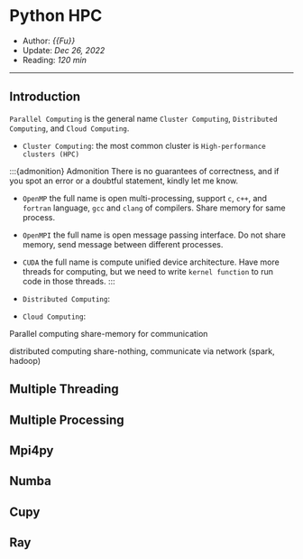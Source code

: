 # Python HPC

- Author: *{{Fu}}*
- Update: *Dec 26, 2022*
- Reading: *120 min*

---

## Introduction

`Parallel Computing` is the general name  `Cluster Computing`, `Distributed Computing`, and `Cloud Computing`.

- `Cluster Computing`: the most common cluster is `High-performance clusters (HPC)`

:::{admonition} Admonition
There is no guarantees of correctness, and if you spot an error or a doubtful statement, kindly let me know.

- `OpenMP` the full name is open multi-processing, support `c`, `c++`, and `fortran` language, `gcc` and `clang` of compilers. Share memory for same process.

- `OpenMPI` the full name is open message passing interface. Do not share memory, send message between different processes.

- `CUDA` the full name is compute unified device architecture. Have more threads for computing, but we need to write `kernel function` to run code in those threads.
:::

- `Distributed Computing`:

- `Cloud Computing`:



Parallel computing share-memory for communication

distributed computing share-nothing, communicate via network (spark, hadoop)



## Multiple Threading




## Multiple Processing



## Mpi4py 




## Numba 


## Cupy 



## Ray







